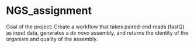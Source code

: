 # NGS_assignment

Goal of the project:
  Create a workflow that takes paired-end reads (fastQ) as input data, generates a _de novo_ assembly, and returns the identity of the organism and quality of the assembly.
  
